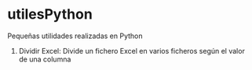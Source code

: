 # utilesPython
Pequeñas utilidades realizadas en Python
  1. Dividir Excel: Divide un fichero Excel en varios ficheros según el valor de una columna
